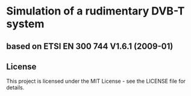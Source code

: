 # Simulation of a rudimentary DVB-T system
## based on ETSI EN 300 744 V1.6.1 (2009-01)
## License
This project is licensed under the MIT License - see the LICENSE file for details.
